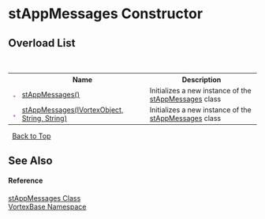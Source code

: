 # stAppMessages Constructor 
 


## Overload List
&nbsp;<table><tr><th></th><th>Name</th><th>Description</th></tr><tr><td>![Public method](media/pubmethod.gif "Public method")</td><td><a href="M_VortexBase_stAppMessages__ctor.md">stAppMessages()</a></td><td>
Initializes a new instance of the <a href="T_VortexBase_stAppMessages.md">stAppMessages</a> class</td></tr><tr><td>![Public method](media/pubmethod.gif "Public method")</td><td><a href="M_VortexBase_stAppMessages__ctor_1.md">stAppMessages(IVortexObject, String, String)</a></td><td>
Initializes a new instance of the <a href="T_VortexBase_stAppMessages.md">stAppMessages</a> class</td></tr></table>&nbsp;
<a href="#stappmessages-constructor">Back to Top</a>

## See Also


#### Reference
<a href="T_VortexBase_stAppMessages.md">stAppMessages Class</a><br /><a href="N_VortexBase.md">VortexBase Namespace</a><br />